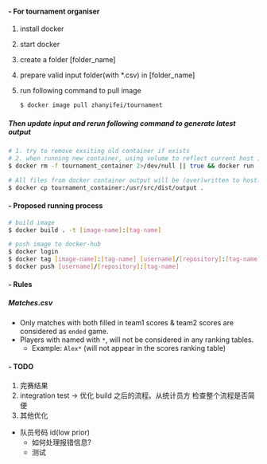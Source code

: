 #### - For tournament organiser

1. install docker

2. start docker

3. create a folder [folder_name]

4. prepare valid input folder(with \*.csv) in [folder_name]

5. run following command to pull image

   ```bash
   $ docker image pull zhanyifei/tournament
   ```

##### Then update input and rerun following command to generate latest output

```bash
# 1. try to remove exsiting old container if exists
# 2. when running new container, using volume to reflect current host input to docker container input folder
$ docker rm -f tournament_container 2>/dev/null || true && docker run -v ./input:/usr/src/dist/input --name tournament_container zhanyifei/tournament

# All files from docker container output will be (over)written to host:output in current directory
$ docker cp tournament_container:/usr/src/dist/output .
```

#### - Proposed running process

```bash
# build image
$ docker build . -t [image-name]:[tag-name]

# push image to docker-hub
$ docker login
$ docker tag [image-name]:[tag-name] [username]/[repository]:[tag-name]
$ docker push [username]/[repository]:[tag-name]
```

#### - Rules

##### Matches.csv

- Only matches with both filled in team1 scores & team2 scores are considered as `ended` game.
- Players with named with `*`, will not be considered in any ranking tables.
  - Example: `Alex*` (will not appear in the scores ranking table)

#### - TODO

1. 完赛结果
2. integration test -> 优化 build 之后的流程。从统计员方 检查整个流程是否简便
3. 其他优化

- 队员号码 id(low prior)
  - 如何处理报错信息?
  - 测试
